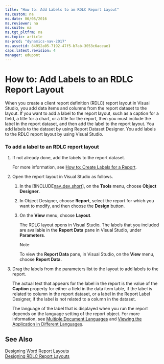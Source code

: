 ```yaml
---
title: "How to: Add Labels to an RDLC Report Layout"
ms.custom: na
ms.date: 06/05/2016
ms.reviewer: na
ms.suite: na
ms.tgt_pltfrm: na
ms.topic: article
ms-prod: "dynamics-nav-2017"
ms.assetid: 84952a05-7192-47f5-b7ab-3053c6aceae1
caps.latest.revision: 4
manager: edupont
---
```

# How to: Add Labels to an RDLC Report Layout
When you create a client report definition \(RDLC\) report layout in Visual Studio, you add data items and columns from the report dataset to the layout. If you want to add a label to the report layout, such as a caption for a field, a title for a chart, or a title for the report, then you must include the label in the report dataset, and then add the label to the report layout. You add labels to the dataset by using Report Dataset Designer. You add labels to the RDLC report layout by using Visual Studio.  
  
### To add a label to an RDLC report layout  
  
1.  If not already done, add the labels to the report dataset.  
  
     For more information, see [How to: Create Labels for a Report](How-to--Create%20Labels%20for%20a%20Report.md).  
  
2.  Open the report layout in Visual Studio as follows.  
  
    1.  In the [!INCLUDE[nav_dev_short](includes/nav_dev_short_md.md)], on the **Tools** menu, choose **Object Designer**.  
  
    2.  In Object Designer, choose **Report**, select the report for which you want to modify, and then choose the **Design** button.  
  
    3.  On the **View** menu, choose **Layout**.  
  
         The RDLC layout opens in Visual Studio. The labels that you included are available in the **Report Data** pane in Visual Studio, under **Parameters**.  
  
        > [!NOTE]  
        >  To view the **Report Data** pane, in Visual Studio, on the **View** menu, choose **Report Data**.  
  
3.  Drag the labels from the parameters list to the layout to add labels to the report.  
  
     The actual text that appears for the label in the report is the value of the **Caption** property for either a field in the data item table, if the label is related to column in the report dataset, or a label in the Report Label Designer, if the label is not related to a column in the dataset.  
  
     The language of the label that is displayed when you run the report depends on the language setting of the report object. For more information, see [Multiple Document Languages](Multiple-Document-Languages.md) and [Viewing the Application in Different Languages](Viewing-the-Application-in-Different-Languages.md).  
  
## See Also  
 [Designing Word Report Layouts](Designing-Word-Report-Layouts.md)   
 [Designing RDLC Report Layouts](Designing-RDLC-Report-Layouts.md)